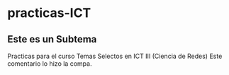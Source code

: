 # practicas-ICT
## Este es un Subtema
Practicas para el curso Temas Selectos en ICT III (Ciencia de Redes)
Este comentario lo hizo la compa.
